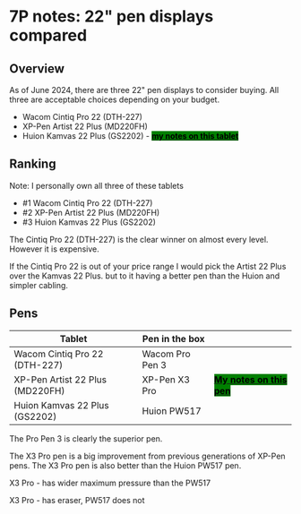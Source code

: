 # 7P notes: 22" pen displays compared

## Overview

&#x20;As of June 2024, there are three 22" pen displays to consider buying. All three are acceptable choices depending on your budget.

* Wacom Cintiq Pro 22 (DTH-227)
* XP-Pen Artist 22 Plus (MD220FH)
* Huion Kamvas 22 Plus (GS2202) - [<mark style="background-color:green;">**my notes on this tablet**</mark>](../../product-info/huion/huion-kamvas/7p-notes-huion-gs2202.md) &#x20;

## Ranking

Note: I personally own all three of these tablets

* \#1 Wacom Cintiq Pro 22 (DTH-227)
* \#2 XP-Pen Artist 22 Plus (MD220FH)
* \#3 Huion Kamvas 22 Plus (GS2202)

The Cintiq Pro 22  (DTH-227) is the clear winner on almost every level. However it is expensive.&#x20;

If the Cintiq Pro 22 is out of your price range I would pick the Artist 22 Plus over the Kamvas 22 Plus. but to it having a better pen than the Huion and simpler cabling.

## Pens

| Tablet                          | Pen in the box  |                                                                                                                                              |
| ------------------------------- | --------------- | -------------------------------------------------------------------------------------------------------------------------------------------- |
| Wacom Cintiq Pro 22 (DTH-227)   | Wacom Pro Pen 3 |                                                                                                                                              |
| XP-Pen Artist 22 Plus (MD220FH) | XP-Pen X3 Pro   | [<mark style="background-color:green;">**My notes on this pen**</mark>](../../product-info/xp-pen/xp-pen-pens/7p-notes-xp-pen-x3-pro-pen.md) |
| Huion Kamvas 22 Plus (GS2202)   | Huion PW517     |                                                                                                                                              |

The Pro Pen 3 is clearly the superior pen.

The X3 Pro pen is a big improvement from previous generations of XP-Pen pens. The X3 Pro pen is also better than the Huion PW517 pen.

X3  Pro - has wider maximum pressure than the PW517

X3 Pro - has eraser, PW517 does not

